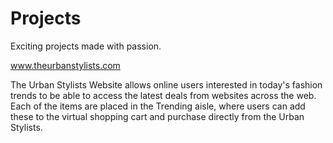 # Projects
Exciting projects made with passion.

www.theurbanstylists.com

The Urban Stylists Website allows online users interested in today's fashion 
trends to be able to access the latest deals from websites across the web.
Each of the items are placed in the Trending aisle, where users can add these 
to the virtual shopping cart and purchase directly from the Urban Stylists.
